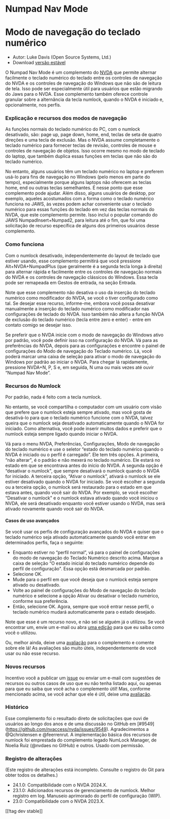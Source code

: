 # Numpad Nav Mode #

# Modo de navegação do teclado numérico

* Autor: Luke Davis (Open Source Systems, Ltd.)
* Download [versão estável][1]

O Numpad Nav Mode é um complemento do [NVDA][2] que permite alternar
facilmente o teclado numérico do teclado entre os controles de navegação do
NVDA e os controles de navegação do Windows que não são de leitura de
tela. Isso pode ser especialmente útil para usuários que estão migrando do
Jaws para o NVDA. Esse complemento também oferece controle granular sobre a
alternância da tecla numlock, quando o NVDA é iniciado e, opcionalmente, nos
perfis.

### Explicação e recursos dos modos de navegação

As funções normais do teclado numérico do PC, com o numlock desativado, são:
page up, page down, home, end, teclas de seta de quatro direções e uma tecla
de exclusão.  Mas o NVDA assume completamente o teclado numérico para
fornecer teclas de revisão, controles de mouse e controles de navegação de
objetos. Isso ocorre mesmo no modo de teclado do laptop, que também duplica
essas funções em teclas que não são do teclado numérico.

No entanto, alguns usuários têm um teclado numérico no laptop e preferem
usá-lo para fins de navegação no Windows (pelo menos em parte do tempo),
especialmente porque alguns laptops não oferecem as teclas home, end ou
outras teclas semelhantes.  É nesse ponto que esse complemento pode ajudar.
Além disso, alguns usuários de desktop, por exemplo, aqueles acostumados com
a forma como o teclado numérico funciona no JAWS, às vezes podem achar
conveniente usar o teclado numérico para essas funções do teclado em vez das
teclas normais do NVDA, que este complemento permite.  Isso inclui o popular
comando do JAWS NumpadInsert+Numpad2, para leitura até o fim, que foi uma
solicitação de recurso específica de alguns dos primeiros usuários desse
complemento.

### Como funciona

Com o numlock desativado, independentemente do layout de teclado que estiver
usando, esse complemento permitirá que você pressione Alt+NVDA+NumpadPlus
(que geralmente é a segunda tecla longa à direita) para alternar rápida e
facilmente entre os controles de navegação normais do NVDA e os controles de
navegação clássicos do Windows. Essa tecla pode ser remapeada em Gestos de
entrada, na seção Entrada.

Note que esse complemento não desativa o uso da inserção do teclado numérico
como modificador do NVDA, se você o tiver configurado como tal. Se desejar
esse recurso, informe-me, embora você possa desativar manualmente a inserção
do teclado numérico como modificador nas configurações de teclado do
NVDA. Isso também não altera a função NVDA de exclusão do teclado numérico
(tecla entre zero e enter) - entre em contato comigo se desejar isso.

Se preferir que o NVDA inicie com o modo de navegação do Windows ativo por
padrão, você pode definir isso na configuração do NVDA.  Vá para as
preferências do NVDA, depois para as configurações e encontre o painel de
configurações do Modo de navegação do Teclado numérico.  Lá, você poderá
marcar uma caixa de seleção para ativar o modo de navegação do Windows por
padrão ao iniciar o NVDA.  Para chegar lá rapidamente, pressione NVDA+N, P,
S e, em seguida, N uma ou mais vezes até ouvir “Numpad Nav Mode”.

### Recursos do Numlock

Por padrão, nada é feito com a tecla numlock.

No entanto, se você compartilha o computador com um usuário com visão que
prefere que o numlock esteja sempre ativado, mas você gosta de desativá-lo
para que o teclado numérico funcione com o NVDA, talvez queira que o numlock
seja desativado automaticamente quando o NVDA for iniciado.  Como
alternativa, você pode inserir muitos dados e preferir que o numlock esteja
sempre ligado quando iniciar o NVDA.

 Vá para o menu NVDA, Preferências, Configurações, Modo de navegação do teclado numérico e use o seletor “estado do teclado numérico quando o NVDA é iniciado ou o perfil é carregado”. Ele tem três opções. A primeira, “não alterar", é o padrão e não mexerá no teclado numérico. Ele estará no estado em que se encontrava antes do início do NVDA.
A segunda opção é “desativar o numlock", que sempre desativará o numlock quando o NVDA for iniciado. A terceira opção, “Ativar o numlock", ativará o numlock se ele estiver desativado quando o NVDA for iniciado.
Se você escolher a segunda ou a terceira opção, o numlock será restaurado para o estado em que estava antes, quando você sair do NVDA. Por exemplo, se você escolher “Desativar o numlock" e o numlock estava ativado quando você iniciou o NVDA, ele será desativado enquanto você estiver usando o NVDA, mas será ativado novamente quando você sair do NVDA.

#### Casos de uso avançados

Se você usar os perfis de configuração avançados do NVDA e quiser que o
teclado numérico seja ativado automaticamente quando você entrar em
determinados perfis, faça o seguinte:

* Enquanto estiver no “perfil normal”, vá para o painel de configurações do
  modo de navegação do Teclado Numérico descrito acima. Marque a caixa de
  seleção “O estado inicial do teclado numérico depende do perfil de
  configuração". Essa opção está desmarcada por padrão.
* Selecione OK.
* Mude para o perfil em que você deseja que o numlock esteja sempre ativado
  ou desativado.
* Volte ao painel de configurações do Modo de navegação do teclado numérico
  e selecione a opção Ativar ou desativar o teclado numérico, conforme sua
  preferência.
* Então, selecione OK. Agora, sempre que você entrar nesse perfil, o teclado
  numérico mudará automaticamente para o estado desejado.

Note que esse é um recurso novo, e não sei se alguém já o utilizou. Se você
encontrar um, envie um e-mail ou abra [uma edição][3] para que eu saiba como
você o utilizou.

Ou, melhor ainda, deixe uma [avaliação][4] para o complemento e comente
sobre ele lá! As avaliações são muito úteis, independentemente de você usar
ou não esse recurso.

### Novos recursos

Incentivo você a publicar um [issue][3] ou enviar um e-mail com sugestões de
recursos ou outros casos de uso que eu não tenha listado aqui, ou apenas
para que eu saiba que você acha o complemento útil! Mas, conforme mencionado
acima, se você achar que ele é útil, deixe uma [avaliação][4].

### Histórico

Esse complemento foi o resultado direto de solicitações que ouvi de usuários
ao longo dos anos e de uma discussão no GitHub em [#9549]
(https://github.com/nvaccess/nvda/issues/9549). Agradecimentos a
@Qchristensen e @feerrenrut.  A implementação básica dos recursos de numlock
foi emprestada do complemento legado NumLock Manager, de Noelia Ruiz
(@nvdaes no GitHub) e outros. Usado com permissão.

### Registro de alterações

(Este registro de alterações está incompleto. Consulte o registro do Git
para obter todos os detalhes.)

* 24.1.0: Compatibilidade com o NVDA 2024.X.
* 23.1.0: Adicionados recursos de gerenciamento de numlock. Melhor registro
  em log. Manuseio aprimorado do perfil de configuração (WIP).
* 23.0: Compatibilidade com o NVDA 2023.X.

[[!tag dev stable]]

[1]: https://www.nvaccess.org/addonStore/legacy?file=numpadNavMode

[2]: https://nvaccess.org/

[3]: https://github.com/opensourcesys/numpadNavMode/issues/new

[4]: https://github.com/nvaccess/addon-datastore/discussions/2630
